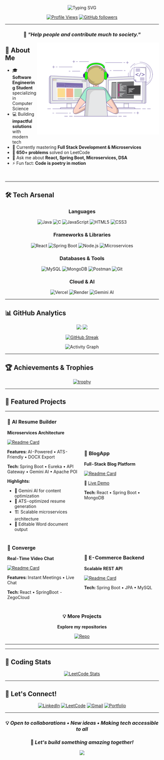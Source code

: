 <div align="center">

<!-- Animated Typing SVG -->
<img src="https://readme-typing-svg.herokuapp.com?font=Fira+Code&size=32&duration=3000&pause=1000&color=00F7FF&center=true&vCenter=true&width=600&lines=Hi+%F0%9F%91%8B+I'm+Sharan+SC;Full+Stack+Developer;Problem+Solver+%F0%9F%92%A1;Tech+Enthusiast+%F0%9F%9A%80;Microservices+Architect" alt="Typing SVG" />

</div>

<div align="center">
  
[![Profile Views](https://komarev.com/ghpvc/?username=Sharan-0-dot&color=blueviolet&style=for-the-badge)](https://github.com/Sharan-0-dot)
[![GitHub followers](https://img.shields.io/github/followers/Sharan-0-dot?style=for-the-badge&color=green)](https://github.com/Sharan-0-dot?tab=followers)

</div>

---

<div align="center">

### 💫 *"Help people and contribute much to society."*

</div>

<img align="right" alt="Coding" width="400" src="https://raw.githubusercontent.com/devSouvik/devSouvik/master/gif3.gif">

## 🚀 About Me

- 🎓 **Software Engineering Student** specializing in Computer Science
- 💻 Building **impactful solutions** with modern tech
- 🌱 Currently mastering **Full Stack Development & Microservices**
- 🎯 **650+ problems** solved on LeetCode
- 💬 Ask me about **React, Spring Boot, Microservices, DSA**
- ⚡ Fun fact: **Code is poetry in motion**

<br clear="both"/>

---

## 🛠️ Tech Arsenal

<div align="center">

### Languages
![Java](https://img.shields.io/badge/Java-%23ED8B00.svg?style=for-the-badge&logo=openjdk&logoColor=white)
![C](https://img.shields.io/badge/C-%2300599C.svg?style=for-the-badge&logo=c&logoColor=white)
![JavaScript](https://img.shields.io/badge/JavaScript-%23323330.svg?style=for-the-badge&logo=javascript&logoColor=%23F7DF1E)
![HTML5](https://img.shields.io/badge/HTML5-%23E34F26.svg?style=for-the-badge&logo=html5&logoColor=white)
![CSS3](https://img.shields.io/badge/CSS3-%231572B6.svg?style=for-the-badge&logo=css3&logoColor=white)

### Frameworks & Libraries
![React](https://img.shields.io/badge/React-%2320232a.svg?style=for-the-badge&logo=react&logoColor=%2361DAFB)
![Spring Boot](https://img.shields.io/badge/Spring_Boot-6DB33F?style=for-the-badge&logo=spring-boot&logoColor=white)
![Node.js](https://img.shields.io/badge/Node.js-339933?style=for-the-badge&logo=nodedotjs&logoColor=white)
![Microservices](https://img.shields.io/badge/Microservices-FF6B6B?style=for-the-badge&logo=spring&logoColor=white)

### Databases & Tools
![MySQL](https://img.shields.io/badge/MySQL-%2300f.svg?style=for-the-badge&logo=mysql&logoColor=white)
![MongoDB](https://img.shields.io/badge/MongoDB-%234ea94b.svg?style=for-the-badge&logo=mongodb&logoColor=white)
![Postman](https://img.shields.io/badge/Postman-FF6C37?style=for-the-badge&logo=postman&logoColor=white)
![Git](https://img.shields.io/badge/Git-F05032?style=for-the-badge&logo=git&logoColor=white)

### Cloud & AI
![Vercel](https://img.shields.io/badge/Vercel-000000?style=for-the-badge&logo=vercel&logoColor=white)
![Render](https://img.shields.io/badge/Render-46E3B7?style=for-the-badge&logo=render&logoColor=white)
![Gemini AI](https://img.shields.io/badge/Gemini_AI-4285F4?style=for-the-badge&logo=google&logoColor=white)

</div>

---

## 📊 GitHub Analytics

<div align="center">
  <img height="180em" src="https://github-readme-stats.vercel.app/api?username=Sharan-0-dot&show_icons=true&theme=tokyonight&include_all_commits=true&count_private=true"/>
  <img height="180em" src="https://github-readme-stats.vercel.app/api/top-langs/?username=Sharan-0-dot&layout=compact&langs_count=8&theme=tokyonight"/>
</div>

<div align="center">
  
[![GitHub Streak](https://github-readme-streak-stats.herokuapp.com?user=Sharan-0-dot&theme=tokyonight&hide_border=false&date_format=M%20j%5B%2C%20Y%5D)](https://git.io/streak-stats)

</div>

<div align="center">
  
![Activity Graph](https://github-readme-activity-graph.vercel.app/graph?username=Sharan-0-dot&theme=tokyo-night&hide_border=true&area=true)

</div>

---

## 🏆 Achievements & Trophies

<div align="center">
  
[![trophy](https://github-profile-trophy.vercel.app/?username=Sharan-0-dot&theme=tokyonight&no-frame=true&row=1&column=7)](https://github.com/ryo-ma/github-profile-trophy)

</div>

---

## 🚩 Featured Projects

<div align="center">

<table>
<tr>
<td width="50%">

### 🤖 AI Resume Builder
**Microservices Architecture**

[![Readme Card](https://github-readme-stats.vercel.app/api/pin/?username=Sharan-0-dot&repo=ai-resume-builder-microservices&theme=tokyonight)](https://github.com/Sharan-0-dot/ai-resume-builder-microservices)

**Features:** AI-Powered • ATS-Friendly • DOCX Export

**Tech:** Spring Boot • Eureka • API Gateway • Gemini AI • Apache POI

**Highlights:**
- 🧠 Gemini AI for content optimization
- 📄 ATS-optimized resume generation
- 🏗️ Scalable microservices architecture
- 📝 Editable Word document output

</td>
<td width="50%">

### 📝 BlogApp
**Full-Stack Blog Platform**

[![Readme Card](https://github-readme-stats.vercel.app/api/pin/?username=Sharan-0-dot&repo=BlogApp-react&theme=tokyonight)](https://github.com/Sharan-0-dot/BlogApp-react)

🔗 [Live Demo](https://blog-app-psi-tan.vercel.app/)

**Tech:** React • Spring Boot • MongoDB

</td>
</tr>
<tr>
<td width="50%">

### 🎥 Converge
**Real-Time Video Chat**

[![Readme Card](https://github-readme-stats.vercel.app/api/pin/?username=Sharan-0-dot&repo=Converge-live-meet-react-&theme=tokyonight)](https://github.com/Sharan-0-dot/Converge-live-meet-react-)

**Features:** Instant Meetings • Live Chat

**Tech:** React • SpringBoot - ZegoCloud

</td>
<td width="50%">

### 🛒 E-Commerce Backend
**Scalable REST API**

[![Readme Card](https://github-readme-stats.vercel.app/api/pin/?username=Sharan-0-dot&repo=ecommerce-springboot&theme=tokyonight)](https://github.com/Sharan-0-dot/ecommerce-springboot)

**Tech:** Spring Boot • JPA • MySQL

</td>
</tr>
<tr>
<td colspan="2" align="center">

### 💡 More Projects
**Explore my repositories**

[![Repo](https://img.shields.io/badge/View_All_Repos-100000?style=for-the-badge&logo=github&logoColor=white)](https://github.com/Sharan-0-dot?tab=repositories)

</td>
</tr>
</table>

</div>

---

## 🎯 Coding Stats

<div align="center">

<a href="https://leetcode.com/u/sharansc482/">
  <img src="https://leetcard.jacoblin.cool/sharansc482?theme=dark&font=Ubuntu&ext=heatmap" alt="LeetCode Stats"/>
</a>

</div>

---

## 🤝 Let's Connect!

<div align="center">

[![LinkedIn](https://img.shields.io/badge/LinkedIn-%230077B5.svg?style=for-the-badge&logo=linkedin&logoColor=white)](https://www.linkedin.com/in/sharan-sc-4b475b2b7)
[![LeetCode](https://img.shields.io/badge/LeetCode-FFA116?style=for-the-badge&logo=LeetCode&logoColor=black)](https://leetcode.com/u/sharansc482/)
[![Gmail](https://img.shields.io/badge/Gmail-D14836?style=for-the-badge&logo=gmail&logoColor=white)](mailto:sharansc482@gmail.com)
[![Portfolio](https://img.shields.io/badge/Portfolio-%23000000.svg?style=for-the-badge&logo=firefox&logoColor=#FF7139)](https://portfolio-web-page-azure.vercel.app/)

</div>

---

<div align="center">

### 💡 *Open to collaborations • New ideas • Making tech accessible to all*

### 🙌 *Let's build something amazing together!*

<img src="https://capsule-render.vercel.app/api?type=waving&color=gradient&height=100&section=footer"/>

</div>
